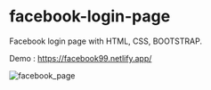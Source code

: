 # facebook-login-page
Facebook login page with HTML, CSS, BOOTSTRAP.

Demo : https://facebook99.netlify.app/

![facebook_page](https://user-images.githubusercontent.com/49247268/138652577-e64ca98d-2eb9-4995-a064-91288ec0b6c8.PNG)
